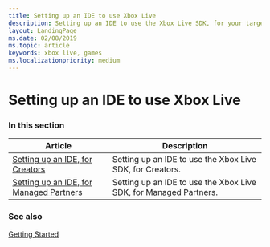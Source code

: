 ```yaml
---
title: Setting up an IDE to use Xbox Live
description: Setting up an IDE to use the Xbox Live SDK, for your target platforms.
layout: LandingPage
ms.date: 02/08/2019
ms.topic: article
keywords: xbox live, games
ms.localizationpriority: medium
---
```


# Setting up an IDE to use Xbox Live


### In this section

| Article | Description |
|---------|-------------|
| [Setting up an IDE, for Creators](creators/index.md) | Setting up an IDE to use the Xbox Live SDK, for Creators. |
| [Setting up an IDE, for Managed Partners](managed-partners/index.md) | Setting up an IDE to use the Xbox Live SDK, for Managed Partners. |


### See also

[Getting Started](../index.md)
